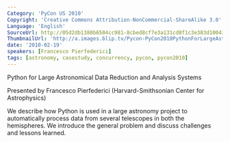 ```yaml
---
Category: 'PyCon US 2010'
Copyright: 'Creative Commons Attribution-NonCommercial-ShareAlike 3.0'
Language: 'English'
SourceUrl: http://05d2db1380b6504cc981-8cbed8cf7e3a131cd8f1c3e383d10041.r93.cf2.rackcdn.com/pycon-us-2010/282_python-for-large-astronomical-data-reduction-and-analysis-systems-107.m4v
ThumbnailUrl: 'http://a.images.blip.tv/Pycon-PyCon2010PythonForLargeAstronomicalDataReductionAndAnaly443-396.jpg'
date: '2010-02-19'
speakers: [Francesco Pierfederici]
tags: [astronomy, casestudy, concurrency, pycon, pycon2010]
---
```

Python for Large Astronomical Data Reduction and Analysis Systems

Presented by Francesco Pierfederici (Harvard-Smithsonian Center for
Astrophysics)

We describe how Python is used in a large astronomy project to automatically
process data from several telescopes in both the hemispheres. We introduce the
general problem and discuss challenges and lessons learned.


